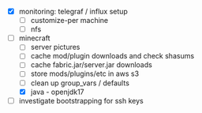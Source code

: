 - [x] monitoring: telegraf / influx setup
  - [ ] customize-per machine
  - [ ] nfs
- [ ] minecraft
  - [ ] server pictures
  - [ ] cache mod/plugin downloads and check shasums
  - [ ] cache fabric.jar/server.jar downloads
  - [ ] store mods/plugins/etc in aws s3
  - [ ] clean up group_vars / defaults
  - [x] java - openjdk17
- [ ] investigate bootstrapping for ssh keys
